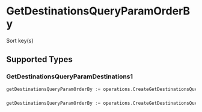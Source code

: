 # GetDestinationsQueryParamOrderBy

Sort key(s)


## Supported Types

### GetDestinationsQueryParamDestinations1

```go
getDestinationsQueryParamOrderBy := operations.CreateGetDestinationsQueryParamOrderByGetDestinationsQueryParamDestinations1(operations.GetDestinationsQueryParamDestinations1{/* values here */})
```

### 

```go
getDestinationsQueryParamOrderBy := operations.CreateGetDestinationsQueryParamOrderByArrayOfgetDestinationsQueryParamDestinationsOrderBy2([]operations.GetDestinationsQueryParamDestinationsOrderBy2{/* values here */})
```

